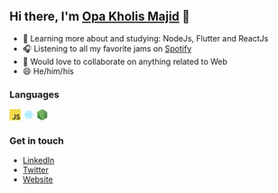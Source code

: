 ## Hi there, I'm [Opa Kholis Majid](https://opakholis.me) 👋

- 🌱 Learning more about and studying: NodeJs, Flutter and ReactJs
- 🎧 Listening to all my favorite jams on [Spotify](https://open.spotify.com/user/xil3nxol9wadm6lgyw5qv1l2h?si=QDNUS80iR4C97B-tQVLJDw)
- 👯 Would love to collaborate on anything related to Web
- 😄 He/him/his


### Languages

<code><img height="20" src="https://raw.githubusercontent.com/github/explore/80688e429a7d4ef2fca1e82350fe8e3517d3494d/topics/javascript/javascript.png"></code>
<code><img height="20" src="https://raw.githubusercontent.com/github/explore/80688e429a7d4ef2fca1e82350fe8e3517d3494d/topics/react/react.png"></code>
<code><img height="20" src="https://raw.githubusercontent.com/github/explore/80688e429a7d4ef2fca1e82350fe8e3517d3494d/topics/nodejs/nodejs.png"></code>


### Get in touch

- [LinkedIn](https://linkedin.com/in/opakholis)
- [Twitter](https://twitter.com/opakholis)
- [Website](https://opakholis.me/about)
